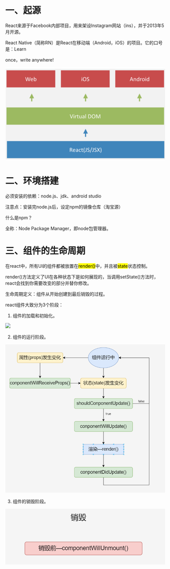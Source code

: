 # 一、起源

React来源于Facebook内部项目，用来架设Instagram网站（ins），并于2013年5月开源。

React Native（简称RN）是React在移动端（Android，iOS）的项目。它的口号是：Learn 

once，write anywhere!

<img title="" src="../99.Images/64.png" alt="" data-align="inline">

# 二、环境搭建

必须安装的依赖：node.js、jdk、android studio

注意点：安装完node.js后，设定npm的镜像仓库（淘宝源）

什么是npm？

全称：Node Package Manager，即node包管理器。



# 三、组件的生命周期

在react中，所有UI的组件都被放置在<mark>render()</mark>中，并且被<mark>state</mark>状态控制。

render()方法定义了UI在各种状态下是如何展现的，当调用setState()方法时，react会找到你需要改变的部分并替你修改。

生命周期定义：组件从开始创建到最后销毁的过程。

react组件大致分为3个阶段：

1. 组件的加载和初始化。

![](D:\MyStudy\99.Images\65.png)

2. 组件的运行阶段。

![](..\99.Images\66.png)

3. 组件的销毁阶段。

![](..\99.Images\67.png)
